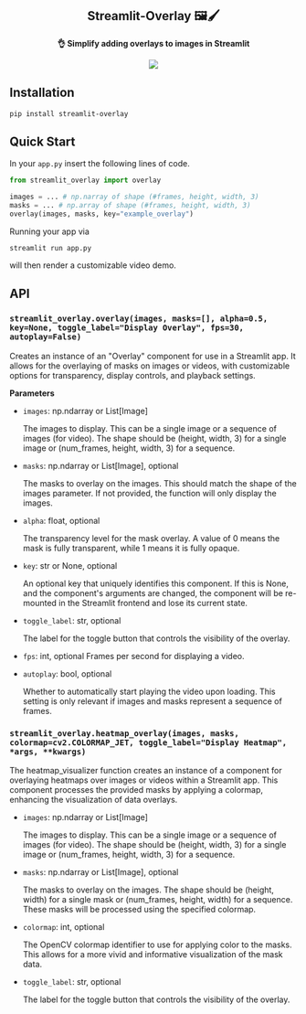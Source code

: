 <div align="center">
    <h2>
        Streamlit-Overlay 🖼️🖌️
    </h2>
    <p><b>👌 Simplify adding overlays to images in Streamlit </b></p>
    <img src="https://github.com/JensRahnfeld/streamlit-overlay/blob/main/assets/streamlit-overlay.gif">
</div>

## Installation

```
pip install streamlit-overlay
```

## Quick Start

In your `app.py` insert the following lines of code.

```python
from streamlit_overlay import overlay

images = ... # np.narray of shape (#frames, height, width, 3)
masks = ... # np.array of shape (#frames, height, width, 3)
overlay(images, masks, key="example_overlay")
```

Running your app via

```
streamlit run app.py
```

will then render a customizable video demo.

## API

### `streamlit_overlay.overlay(images, masks=[], alpha=0.5, key=None, toggle_label="Display Overlay", fps=30, autoplay=False)`

Creates an instance of an "Overlay" component for use in a Streamlit app. It allows for the overlaying of masks on images or videos, with customizable options for transparency, display controls, and playback settings.

<b>Parameters</b>

- `images`: np.ndarray or List[Image]

  The images to display. This can be a single image or a sequence of images (for video). The shape should be (height, width, 3) for a single image or (num_frames, height, width, 3) for a sequence.

- `masks`: np.ndarray or List[Image], optional

  The masks to overlay on the images. This should match the shape of the images parameter. If not provided, the function will only display the images.

- `alpha`: float, optional

  The transparency level for the mask overlay. A value of 0 means the mask is fully transparent, while 1 means it is fully opaque.

- `key`: str or None, optional

  An optional key that uniquely identifies this component. If this is
  None, and the component's arguments are changed, the component will
  be re-mounted in the Streamlit frontend and lose its current state.

- `toggle_label`: str, optional

  The label for the toggle button that controls the visibility of the overlay.

- `fps`: int, optional
  Frames per second for displaying a video.

- `autoplay`: bool, optional

  Whether to automatically start playing the video upon loading. This setting is only relevant if images and masks represent a sequence of frames.

### `streamlit_overlay.heatmap_overlay(images, masks, colormap=cv2.COLORMAP_JET, toggle_label="Display Heatmap", *args, **kwargs)`

The heatmap_visualizer function creates an instance of a component for overlaying heatmaps over images or videos within a Streamlit app. This component processes the provided masks by applying a colormap, enhancing the visualization of data overlays.

- `images`: np.ndarray or List[Image]

  The images to display. This can be a single image or a sequence of images (for video). The shape should be (height, width, 3) for a single image or (num_frames, height, width, 3) for a sequence.

- `masks`: np.ndarray or List[Image], optional

  The masks to overlay on the images. The shape should be (height, width) for a single mask or (num_frames, height, width) for a sequence. These masks will be processed using the specified colormap.

- `colormap`: int, optional

  The OpenCV colormap identifier to use for applying color to the masks. This allows for a more vivid and informative visualization of the mask data.

- `toggle_label`: str, optional

  The label for the toggle button that controls the visibility of the overlay.
